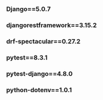 ### Django==5.0.7
### djangorestframework==3.15.2
### drf-spectacular==0.27.2
### pytest==8.3.1
### pytest-django==4.8.0
### python-dotenv==1.0.1
